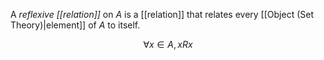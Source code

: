 A _reflexive [[relation]]_ on $A$ is a [[relation]] that relates every [[Object (Set Theory)|element]] of $A$ to itself.

$$\forall x \in A, x Rx$$
